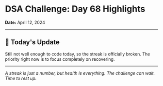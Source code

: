 # DSA Challenge: Day 68 Highlights

**Date:** April 12, 2024

---

## 📝 Today's Update

Still not well enough to code today, so the streak is officially broken. The priority right now is to focus completely on recovering.

---

_A streak is just a number, but health is everything. The challenge can wait. Time to rest up._
